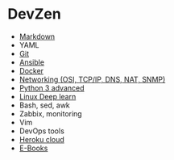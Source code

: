 # DevZen

* [Markdown](info/markdown/markdown.md)
* YAML
* [Git](info/git/git.md)
* [Ansible](info/ansible/ansible.md)
* [Docker](info/docker/docker.md)
* [Networking (OSI, TCP/IP, DNS, NAT, SNMP)](info/python/networking/network.md)
* [Python 3 advanced](info/python/python.md)
* [Linux Deep learn](info/linux/linux.md)
* Bash, sed, awk
* Zabbix, monitoring
* Vim
* DevOps tools
* [Heroku cloud](info/heroku/heroku.md)
* [E-Books](info/ebooks/ebooks.md)
